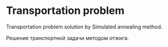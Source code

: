 # Transportation problem
Transportation problem solution by Simulated annealing method.

Решение транспортной задачи методом отжига.
